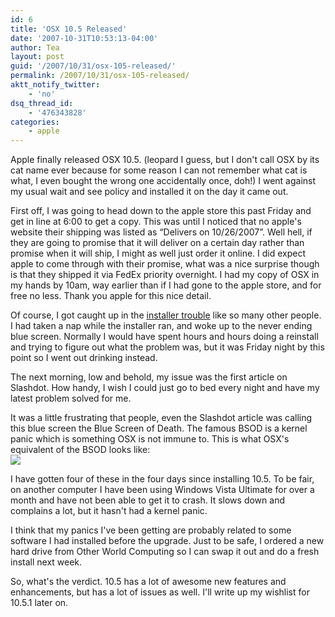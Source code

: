 ```yaml
---
id: 6
title: 'OSX 10.5 Released'
date: '2007-10-31T10:53:13-04:00'
author: Tea
layout: post
guid: '/2007/10/31/osx-105-released/'
permalink: /2007/10/31/osx-105-released/
aktt_notify_twitter:
    - 'no'
dsq_thread_id:
    - '476343828'
categories:
    - apple
---
```


Apple finally released OSX 10.5. (leopard I guess, but I don't call OSX by its cat name ever because for some reason I can not remember what cat is what, I even bought the wrong one accidentally once, doh!) I went against my usual wait and see policy and installed it on the day it came out.

First off, I was going to head down to the apple store this past Friday and get in line at 6:00 to get a copy. This was until I noticed that no apple's website their shipping was listed as “Delivers on 10/26/2007”. Well hell, if they are going to promise that it will deliver on a certain day rather than promise when it will ship, I might as well just order it online. I did expect apple to come through with their promise, what was a nice surprise though is that they shipped it via FedEx priority overnight. I had my copy of OSX in my hands by 10am, way earlier than if I had gone to the apple store, and for free no less. Thank you apple for this nice detail.

Of course, I got caught up in the [installer trouble](http://www.google.com/search?hl=en&q=osx+leopard+%2B%22application+enhancer%22&btnG=Search) like so many other people. I had taken a nap while the installer ran, and woke up to the never ending blue screen. Normally I would have spent hours and hours doing a reinstall and trying to figure out what the problem was, but it was Friday night by this point so I went out drinking instead.

The next morning, low and behold, my issue was the first article on Slashdot. How handy, I wish I could just go to bed every night and have my latest problem solved for me.

It was a little frustrating that people, even the Slashdot article was calling this blue screen the Blue Screen of Death. The famous BSOD is a kernel panic which is something OSX is not immune to. This is what OSX's equivalent of the BSOD looks like:  
![](/img/blog/20071031/osx_kernel_panic.jpg)

I have gotten four of these in the four days since installing 10.5. To be fair, on another computer I have been using Windows Vista Ultimate for over a month and have not been able to get it to crash. It slows down and complains a lot, but it hasn't had a kernel panic.

I think that my panics I've been getting are probably related to some software I had installed before the upgrade. Just to be safe, I ordered a new hard drive from Other World Computing so I can swap it out and do a fresh install next week.

So, what's the verdict. 10.5 has a lot of awesome new features and enhancements, but has a lot of issues as well. I'll write up my wishlist for 10.5.1 later on.